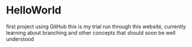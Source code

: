 # HelloWorld
first project using GitHub
this is my trial run through this website, currently learning about branching and other concepts that should soon
be well understood 
